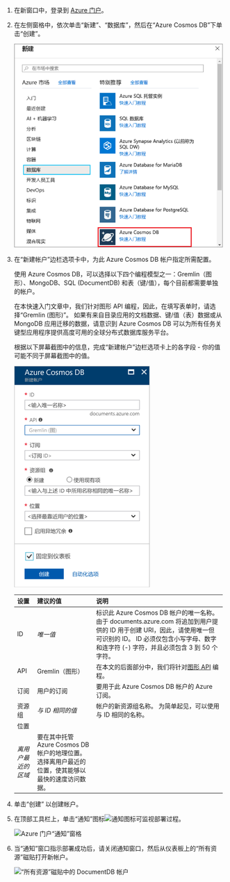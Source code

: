 1. 在新窗口中，登录到 [Azure 门户](https://portal.azure.com/)。
2. 在左侧窗格中，依次单击“新建”、“数据库”，然后在“Azure Cosmos DB”下单击“创建”。
   
   ![“Azure 门户数据库”窗格](./media/cosmos-db-create-dbaccount-graph/create-nosql-db-databases-json-tutorial-1.png)

3. 在“新建帐户”边栏选项卡中，为此 Azure Cosmos DB 帐户指定所需配置。 

    使用 Azure Cosmos DB，可以选择以下四个编程模型之一：Gremlin（图形）、MongoDB、SQL (DocumentDB) 和表（键/值），每个目前都需要单独的帐户。
       
    在本快速入门文章中，我们针对图形 API 编程，因此，在填写表单时，请选择“Gremlin (图形)”。 如果有来自目录应用的文档数据、键/值（表）数据或从 MongoDB 应用迁移的数据，请意识到 Azure Cosmos DB 可以为所有任务关键型应用程序提供高度可用的全球分布式数据库服务平台。

    根据以下屏幕截图中的信息，完成“新建帐户”边栏选项卡上的各字段 - 你的值可能不同于屏幕截图中的值。
 
    ![Azure Cosmos DB 的“新建帐户”边栏选项卡](./media/cosmos-db-create-dbaccount-graph/create-nosql-db-databases-json-tutorial-2.png)

    设置|建议的值|说明
    ---|---|---
    ID|*唯一值*|标识此 Azure Cosmos DB 帐户的唯一名称。 由于 documents.azure.com 将追加到用户提供的 ID 用于创建 URI，因此，请使用唯一但可识别的 ID。 ID 必须仅包含小写字母、数字和连字符 (-) 字符，并且必须包含 3 到 50 个字符。
    API|Gremlin（图形）|在本文的后面部分中，我们将针对[图形 API](../articles/cosmos-db/graph-introduction.md) 编程。|
    订阅|用户的订阅|要用于此 Azure Cosmos DB 帐户的 Azure 订阅。 
    资源组|*与 ID 相同的值*|帐户的新资源组名称。 为简单起见，可以使用与 ID 相同的名称。 
    位置|
            *离用户最近的区域*|要在其中托管 Azure Cosmos DB 帐户的地理位置。 选择离用户最近的位置，使其能够以最快的速度访问数据。

4. 单击“创建”  以创建帐户。
5. 在顶部工具栏上，单击“通知”图标![通知图标](./media/cosmos-db-create-dbaccount-graph/notification-icon.png)可监视部署过程。

    ![Azure 门户“通知”窗格](./media/cosmos-db-create-dbaccount-graph/notification.png)

6.  当“通知”窗口指示部署成功后，请关闭通知窗口，然后从仪表板上的“所有资源”磁贴打开新帐户。 

    ![“所有资源”磁贴中的 DocumentDB 帐户](./media/cosmos-db-create-dbaccount-graph/azure-documentdb-all-resources.png)